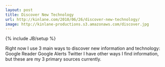 ```yaml
---
layout: post
title: Discover New Technology
url: http://kinlane.com/2010/06/26/discover-new-technology/
image: http://kinlane-productions.s3.amazonaws.com/discover.jpg
---
```

{% include JB/setup %}
<p>
     Right now I use 3 main ways to discover new information and technology: Google Reader Google Alerts Twitter I have other ways I find information, but these are my 3 primary sources currently.
</p>